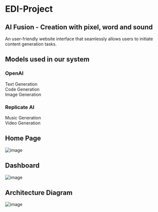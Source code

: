 # EDI-Project
## AI Fusion - Creation with pixel, word and sound
An user-friendly website interface that seamlessly allows users to initiate content generation tasks.

## Models used in our system
### OpenAI <br/>
Text Generation <br/>
Code Generation <br/>
Image Generation <br/>

### Replicate AI<br/>
Music Generation<br/>
Video Generation<br/>

## Home Page
![image](https://github.com/bashlogs/EDI-Project/assets/102829101/11a23849-e38a-4495-99b4-e5b365b42992)

## Dashboard
![image](https://github.com/bashlogs/EDI-Project/assets/102829101/2688cd94-f510-4eb6-946e-b5c5a44d5430)

## Architecture Diagram
![image](https://github.com/bashlogs/EDI-Project/assets/102829101/4e2c71b4-ef97-4e84-8ed4-d754177531c5)



